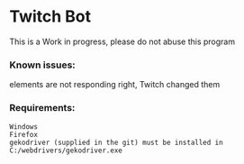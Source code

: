 # Twitch Bot


This is a Work in progress, please do not abuse this program


### Known issues:
elements are not responding right, Twitch changed them

### Requirements:
```
Windows
Firefox
gekodriver (supplied in the git) must be installed in C:/webdrivers/gekodriver.exe
```
